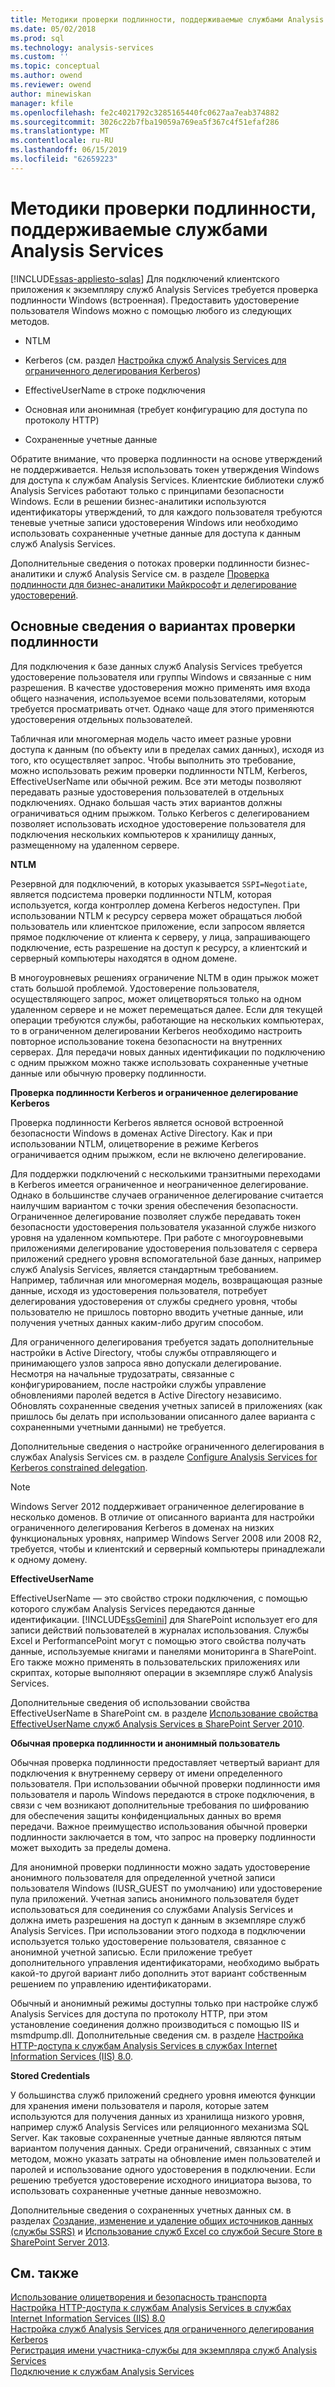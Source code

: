 ```yaml
---
title: Методики проверки подлинности, поддерживаемые службами Analysis Services | Документация Майкрософт
ms.date: 05/02/2018
ms.prod: sql
ms.technology: analysis-services
ms.custom: ''
ms.topic: conceptual
ms.author: owend
ms.reviewer: owend
author: minewiskan
manager: kfile
ms.openlocfilehash: fe2c4021792c3285165440fc0627aa7eab374882
ms.sourcegitcommit: 3026c22b7fba19059a769ea5f367c4f51efaf286
ms.translationtype: MT
ms.contentlocale: ru-RU
ms.lasthandoff: 06/15/2019
ms.locfileid: "62659223"
---
```

# <a name="authentication-methodologies-supported-by-analysis-services"></a>Методики проверки подлинности, поддерживаемые службами Analysis Services
[!INCLUDE[ssas-appliesto-sqlas](../../includes/ssas-appliesto-sqlas.md)]
  Для подключений клиентского приложения к экземпляру служб Analysis Services требуется проверка подлинности Windows (встроенная). Предоставить удостоверение пользователя Windows можно с помощью любого из следующих методов.  
  
-   NTLM  
  
-   Kerberos (см. раздел [Настройка служб Analysis Services для ограниченного делегирования Kerberos](../../analysis-services/instances/configure-analysis-services-for-kerberos-constrained-delegation.md))  
  
-   EffectiveUserName в строке подключения  
  
-   Основная или анонимная (требует конфигурацию для доступа по протоколу HTTP)  
  
-   Сохраненные учетные данные  
  
 Обратите внимание, что проверка подлинности на основе утверждений не поддерживается. Нельзя использовать токен утверждения Windows для доступа к службам Analysis Services. Клиентские библиотеки служб Analysis Services работают только с принципами безопасности Windows. Если в решении бизнес-аналитики используются идентификаторы утверждений, то для каждого пользователя требуются теневые учетные записи удостоверения Windows или необходимо использовать сохраненные учетные данные для доступа к данным служб Analysis Services.  
  
 Дополнительные сведения о потоках проверки подлинности бизнес-аналитики и служб Analysis Service см. в разделе [Проверка подлинности для бизнес-аналитики Майкрософт и делегирование удостоверений](http://go.microsoft.com/fwlink/?LinkID=286576).  
  
##  <a name="bkmk_auth"></a> Основные сведения о вариантах проверки подлинности  
 Для подключения к базе данных служб Analysis Services требуется удостоверение пользователя или группы Windows и связанные с ним разрешения. В качестве удостоверения можно применять имя входа общего назначения, используемое всеми пользователями, которым требуется просматривать отчет. Однако чаще для этого применяются удостоверения отдельных пользователей.  
  
 Табличная или многомерная модель часто имеет разные уровни доступа к данным (по объекту или в пределах самих данных), исходя из того, кто осуществляет запрос. Чтобы выполнить это требование, можно использовать режим проверки подлинности NTLM, Kerberos, EffectiveUserName или обычной режим. Все эти методы позволяют передавать разные удостоверения пользователей в отдельных подключениях. Однако большая часть этих вариантов должны ограничиваться одним прыжком. Только Kerberos с делегированием позволяет использовать исходное удостоверение пользователя для подключения нескольких компьютеров к хранилищу данных, размещенному на удаленном сервере.  
  
 **NTLM**  
  
 Резервной для подключений, в которых указывается `SSPI=Negotiate`, является подсистема проверки подлинности NTLM, которая используется, когда контроллер домена Kerberos недоступен. При использовании NTLM к ресурсу сервера может обращаться любой пользователь или клиентское приложение, если запросом является прямое подключение от клиента к серверу, у лица, запрашивающего подключение, есть разрешение на доступ к ресурсу, а клиентский и серверный компьютеры находятся в одном домене.  
  
 В многоуровневых решениях ограничение NLTM в один прыжок может стать большой проблемой. Удостоверение пользователя, осуществляющего запрос, может олицетворяться только на одном удаленном сервере и не может перемещаться далее. Если для текущей операции требуются службы, работающие на нескольких компьютерах, то в ограниченном делегировании Kerberos необходимо настроить повторное использование токена безопасности на внутренних серверах. Для передачи новых данных идентификации по подключению с одним прыжком можно также использовать сохраненные учетные данные или обычную проверку подлинности.  
  
 **Проверка подлинности Kerberos и ограниченное делегирование Kerberos**  
  
 Проверка подлинности Kerberos является основой встроенной безопасности Windows в доменах Active Directory. Как и при использовании NTLM, олицетворение в режиме Kerberos ограничивается одним прыжком, если не включено делегирование.  
  
 Для поддержки подключений с несколькими транзитными переходами в Kerberos имеется ограниченное и неограниченное делегирование. Однако в большинстве случаев ограниченное делегирование считается наилучшим вариантом с точки зрения обеспечения безопасности. Ограниченное делегирование позволяет службе передавать токен безопасности удостоверения пользователя указанной службе низкого уровня на удаленном компьютере. При работе с многоуровневыми приложениями делегирование удостоверения пользователя с сервера приложений среднего уровня вспомогательной базе данных, например служб Analysis Services, является стандартным требованием. Например, табличная или многомерная модель, возвращающая разные данные, исходя из удостоверения пользователя, потребует делегирования удостоверения от службы среднего уровня, чтобы пользователю не пришлось повторно вводить учетные данные, или получения учетных данных каким-либо другим способом.  
  
 Для ограниченного делегирования требуется задать дополнительные настройки в Active Directory, чтобы службы отправляющего и принимающего узлов запроса явно допускали делегирование. Несмотря на начальные трудозатраты, связанные с конфигурированием, после настройки службы управление обновлениями паролей ведется в Active Directory независимо. Обновлять сохраненные сведения учетных записей в приложениях (как пришлось бы делать при использовании описанного далее варианта с сохраненными учетными данными) не требуется.  
  
 Дополнительные сведения о настройке ограниченного делегирования в службах Analysis Services см. в разделе [Configure Analysis Services for Kerberos constrained delegation](../../analysis-services/instances/configure-analysis-services-for-kerberos-constrained-delegation.md).  
  
> [!NOTE]  
>  Windows Server 2012 поддерживает ограниченное делегирование в несколько доменов. В отличие от описанного варианта для настройки ограниченного делегирования Kerberos в доменах на низких функциональных уровнях, например Windows Server 2008 или 2008 R2, требуется, чтобы и клиентский и серверный компьютеры принадлежали к одному домену.  
  
 **EffectiveUserName**  
  
 EffectiveUserName — это свойство строки подключения, с помощью которого службам Analysis Services передаются данные идентификации. [!INCLUDE[ssGemini](../../includes/ssgemini-md.md)] для SharePoint использует его для записи действий пользователей в журналах использования. Службы Excel и PerformancePoint могут с помощью этого свойства получать данные, используемые книгами и панелями мониторинга в SharePoint. Его также можно применять в пользовательских приложениях или скриптах, которые выполняют операции в экземпляре служб Analysis Services.  
  
 Дополнительные сведения об использовании свойства EffectiveUserName в SharePoint см. в разделе [Использование свойства EffectiveUserName служб Analysis Services в SharePoint Server 2010](http://go.microsoft.com/fwlink/?LinkId=311905).  
  
 **Обычная проверка подлинности и анонимный пользователь**  
  
 Обычная проверка подлинности предоставляет четвертый вариант для подключения к внутреннему серверу от имени определенного пользователя. При использовании обычной проверки подлинности имя пользователя и пароль Windows передаются в строке подключения, в связи с чем возникают дополнительные требования по шифрованию для обеспечения защиты конфиденциальных данных во время передачи. Важное преимущество использования обычной проверки подлинности заключается в том, что запрос на проверку подлинности может выходить за пределы домена.  
  
 Для анонимной проверки подлинности можно задать удостоверение анонимного пользователя для определенной учетной записи пользователя Windows (IUSR_GUEST по умолчанию) или удостоверение пула приложений. Учетная запись анонимного пользователя будет использоваться для соединения со службами Analysis Services и должна иметь разрешения на доступ к данным в экземпляре служб Analysis Services. При использовании этого подхода в подключении используется только удостоверение пользователя, связанное с анонимной учетной записью. Если приложение требует дополнительного управления идентификаторами, необходимо выбрать какой-то другой вариант либо дополнить этот вариант собственным решением по управлению идентификаторами.  
  
 Обычный и анонимный режимы доступны только при настройке служб Analysis Services для доступа по протоколу HTTP, при этом установление соединения должно производиться с помощью IIS и msmdpump.dll. Дополнительные сведения см. в разделе [Настройка HTTP-доступа к службам Analysis Services в службах Internet Information Services (IIS) 8.0](../../analysis-services/instances/configure-http-access-to-analysis-services-on-iis-8-0.md).  
  
 **Stored Credentials**  
  
 У большинства служб приложений среднего уровня имеются функции для хранения имени пользователя и пароля, которые затем используются для получения данных из хранилища низкого уровня, например служб Analysis Services или реляционного механизма SQL Server. Как таковые сохраненные учетные данные являются пятым вариантом получения данных. Среди ограничений, связанных с этим методом, можно указать затраты на обновление имен пользователей и паролей и использование одного удостоверения в подключении. Если решению требуется удостоверение исходного инициатора вызова, то использовать сохраненные учетные данные невозможно.  
  
 Дополнительные сведения о сохраненных учетных данных см. в разделах [Создание, изменение и удаление общих источников данных (службы SSRS)](../../reporting-services/report-data/create-modify-and-delete-shared-data-sources-ssrs.md) и [Использование служб Excel со службой Secure Store в SharePoint Server 2013](http://go.microsoft.com/fwlink/?LinkID=309869).  
  
## <a name="see-also"></a>См. также  
 [Использование олицетворения и безопасность транспорта](http://go.microsoft.com/fwlink/?LinkId=311727)   
 [Настройка HTTP-доступа к службам Analysis Services в службах Internet Information Services (IIS) 8.0](../../analysis-services/instances/configure-http-access-to-analysis-services-on-iis-8-0.md)   
 [Настройка служб Analysis Services для ограниченного делегирования Kerberos](../../analysis-services/instances/configure-analysis-services-for-kerberos-constrained-delegation.md)   
 [Регистрация имени участника-службы для экземпляра служб Analysis Services](../../analysis-services/instances/spn-registration-for-an-analysis-services-instance.md)   
 [Подключение к службам Analysis Services](../../analysis-services/instances/connect-to-analysis-services.md)  
  
  
